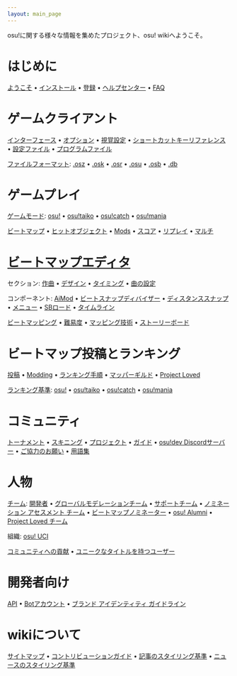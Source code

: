 ```yaml
---
layout: main_page
---
```


<div class="wiki-main-page__blurb">
osu!に関する様々な情報を集めたプロジェクト、osu! wikiへようこそ。
</div>

<div class="wiki-main-page__panels">
<div class="wiki-main-page-panel wiki-main-page-panel--full">

# はじめに

[ようこそ](/wiki/Welcome) • [インストール](/wiki/Installation) • [登録](/wiki/Registration) • [ヘルプセンター](/wiki/Help_Centre) • [FAQ](/wiki/FAQ)

</div>
<div class="wiki-main-page-panel">

# ゲームクライアント

[インターフェース](/wiki/Interface) • [オプション](/wiki/Options) • [視覚設定](/wiki/Visual_Settings) • [ショートカットキーリファレンス](/wiki/Shortcut_key_reference) • [設定ファイル](/wiki/osu!_Program_Files/User_Configuration_File) • [プログラムファイル](/wiki/osu!_Program_Files)

[ファイルフォーマット](/wiki/osu!_File_Formats): [.osz](/wiki/osu!_File_Formats/Osz_(file_format)) • [.osk](/wiki/osu!_File_Formats/Osk_(file_format)) • [.osr](/wiki/osu!_File_Formats/Osr_(file_format)) • [.osu](/wiki/osu!_File_Formats/Osu_(file_format)) • [.osb](/wiki/osu!_File_Formats/Osb_(file_format)) • [.db](/wiki/osu!_File_Formats/Db_(file_format))

</div>
<div class="wiki-main-page-panel">

# ゲームプレイ

[ゲームモード](/wiki/Game_mode): [osu!](/wiki/Game_mode/osu!) • [osu!taiko](/wiki/Game_mode/osu!taiko) • [osu!catch](/wiki/Game_mode/osu!catch) • [osu!mania](/wiki/Game_mode/osu!mania)

[ビートマップ](/wiki/Beatmap) • [ヒットオブジェクト](/wiki/Hit_object) • [Mods](/wiki/Game_modifier) • [スコア](/wiki/Score) • [リプレイ](/wiki/Replay) • [マルチ](/wiki/Multi)

</div>
<div class="wiki-main-page-panel">

# [ビートマップエディタ](/wiki/Beatmap_Editor)

セクション: [作曲](/wiki/Beatmap_Editor/Compose) • [デザイン](/wiki/Beatmap_Editor/Design) • [タイミング](/wiki/Beatmap_Editor/Timing) • [曲の設定](/wiki/Beatmap_Editor/Song_Setup)

コンポーネント: [AiMod](/wiki/Beatmap_Editor/AiMod) • [ビートスナップディバイザー](/wiki/Beatmap_Editor/Beat_Snap_Divisor) • [ディスタンススナップ](/wiki/Beatmap_Editor/Distance_Snap) • [メニュー](/wiki/Beatmap_Editor/Menu) • [SBロード](/wiki/Beatmap_Editor/SB_Load) • [タイムライン](/wiki/Beatmap_Editor/Timelines)

[ビートマッピング](/wiki/Beatmapping) • [難易度](/wiki/Beatmap/Difficulty) • [マッピング技術](/wiki/Mapping_Techniques) • [ストーリーボード](/wiki/Storyboarding)

</div>
<div class="wiki-main-page-panel">

# ビートマップ投稿とランキング

[投稿](/wiki/Submission) • [Modding](/wiki/Modding) • [ランキング手順](/wiki/Beatmap_ranking_procedure) • [マッパーギルド](/wiki/Mappers_Guild) • [Project Loved](/wiki/Project_Loved)

[ランキング基準](/wiki/Ranking_Criteria): [osu!](/wiki/Ranking_Criteria/osu!) • [osu!taiko](/wiki/Ranking_Criteria/osu!taiko) • [osu!catch](/wiki/Ranking_Criteria/osu!catch) • [osu!mania](/wiki/Ranking_Criteria/osu!mania)

</div>
<div class="wiki-main-page-panel">

# コミュニティ

[トーナメント](/wiki/Tournaments) • [スキニング](/wiki/Skinning) • [プロジェクト](/wiki/Projects) • [ガイド](/wiki/Guides) • [osu!dev Discordサーバー](/wiki/osu!dev_Discord_server) • [ご協力のお願い](/wiki/How_You_Can_Help!) • [用語集](/wiki/Glossary)

</div>
<div class="wiki-main-page-panel">

# 人物

[チーム](/wiki/People/The_Team): [開発者](/wiki/People/The_Team/Developers) • [グローバルモデレーションチーム](/wiki/People/The_Team/Global_Moderation_Team) • [サポートチーム](/wiki/People/The_Team/Support_Team) • [ノミネーション アセスメント チーム](/wiki/People/The_Team/Nomination_Assessment_Team) • [ビートマップノミネーター](/wiki/People/The_Team/Beatmap_Nominators) • [osu! Alumni](/wiki/People/The_Team/osu!_Alumni) • [Project Loved チーム](/wiki/People/The_Team/Project_Loved_Team)

組織: [osu! UCI](/wiki/Organisations/osu!_UCI)

[コミュニティへの貢献](/wiki/People/Community_Contributors) • [ユニークなタイトルを持つユーザー](/wiki/People/Users_with_unique_titles)

</div>
<div class="wiki-main-page-panel">

# 開発者向け

[API](/wiki/osu!api) • [Botアカウント](/wiki/Bot_account) • [ブランド アイデンティティ ガイドライン](/wiki/Brand_identity_guidelines)

</div>
<div class="wiki-main-page-panel">

# wikiについて

[サイトマップ](/wiki/Sitemap) • [コントリビューションガイド](/wiki/osu!_wiki_Contribution_Guide) • [記事のスタイリング基準](/wiki/Article_Styling_Criteria) • [ニュースのスタイリング基準](/wiki/News_Styling_Criteria)

</div>
</div>
